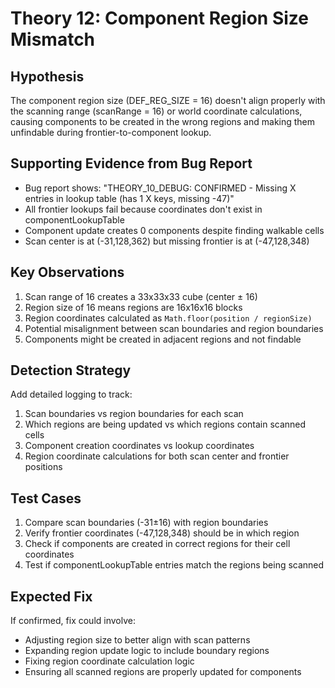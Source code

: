 # Theory 12: Component Region Size Mismatch

## Hypothesis
The component region size (DEF_REG_SIZE = 16) doesn't align properly with the scanning range (scanRange = 16) or world coordinate calculations, causing components to be created in the wrong regions and making them unfindable during frontier-to-component lookup.

## Supporting Evidence from Bug Report
- Bug report shows: "THEORY_10_DEBUG: CONFIRMED - Missing X entries in lookup table (has 1 X keys, missing -47)"
- All frontier lookups fail because coordinates don't exist in componentLookupTable
- Component update creates 0 components despite finding walkable cells
- Scan center is at (-31,128,362) but missing frontier is at (-47,128,348)

## Key Observations
1. Scan range of 16 creates a 33x33x33 cube (center ± 16)
2. Region size of 16 means regions are 16x16x16 blocks
3. Region coordinates calculated as `Math.floor(position / regionSize)`
4. Potential misalignment between scan boundaries and region boundaries
5. Components might be created in adjacent regions and not findable

## Detection Strategy
Add detailed logging to track:
1. Scan boundaries vs region boundaries for each scan
2. Which regions are being updated vs which regions contain scanned cells
3. Component creation coordinates vs lookup coordinates
4. Region coordinate calculations for both scan center and frontier positions

## Test Cases
1. Compare scan boundaries (-31±16) with region boundaries
2. Verify frontier coordinates (-47,128,348) should be in which region
3. Check if components are created in correct regions for their cell coordinates
4. Test if componentLookupTable entries match the regions being scanned

## Expected Fix
If confirmed, fix could involve:
- Adjusting region size to better align with scan patterns
- Expanding region update logic to include boundary regions
- Fixing region coordinate calculation logic
- Ensuring all scanned regions are properly updated for components